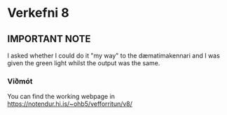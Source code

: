# Verkefni 8

## IMPORTANT NOTE

I asked whether I could do it "my way" to the dæmatimakennari and I was given the green light whilst the output was the same.

### Viðmót

You can find the working webpage in https://notendur.hi.is/~ohb5/vefforritun/v8/
